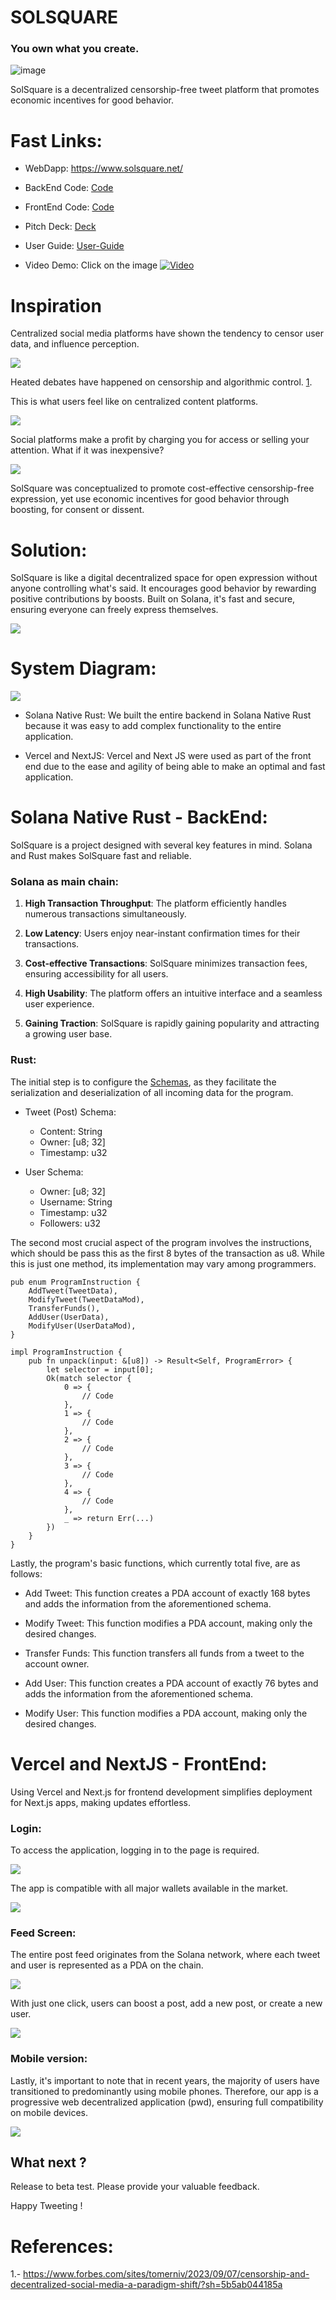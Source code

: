 # SOLSQUARE

### You own what you create.
![image](./Assets/logoB.png)

SolSquare is a decentralized censorship-free tweet platform that promotes economic incentives for good behavior.

# Fast Links:

- WebDapp: https://www.solsquare.net/
- BackEnd Code: [Code](./Backend/)
- FrontEnd Code: [Code](./Frontend%20-%20NextJS/)
- Pitch Deck: [Deck](./Presentation/)
- User Guide: [User-Guide](./User%20Guide/)

- Video Demo: Click on the image
[![Video](./Assets/logoB.png)](https://www.youtube.com/watch?v=ngT85GfFafg)

# Inspiration

Centralized social media platforms have shown the tendency to censor user data, and influence perception. 

<img src="./Assets/censor.png">

Heated debates have happened on censorship and algorithmic control. [1](#references).

This is what users feel like on centralized content platforms.

<img src="./Assets/cancelled-picture.png">

Social platforms make a profit by charging you for access or selling your attention. What if it was inexpensive? 

<img src="./Assets/block.png">

SolSquare was conceptualized to promote cost-effective censorship-free expression, yet use economic incentives for good behavior through boosting, for consent or dissent. 

# Solution:

SolSquare is like a digital decentralized space for open expression without anyone controlling what's said. It encourages good behavior by rewarding positive contributions by boosts. Built on Solana, it's fast and secure, ensuring everyone can freely express themselves.

<img src="./Assets/solanaIcon.jpg" >

# System Diagram:

<img src="./Assets/General Diagram.png">

- Solana Native Rust: We built the entire backend in Solana Native Rust because it was easy to add complex functionality to the entire application.

- Vercel and NextJS: Vercel and Next JS were used as part of the front end due to the ease and agility of being able to make an optimal and fast application. 

# Solana Native Rust - BackEnd:

SolSquare is a project designed with several key features in mind. Solana and Rust makes SolSquare fast and reliable.

### Solana as main chain:

1. **High Transaction Throughput**: The platform efficiently handles numerous transactions simultaneously.
   
2. **Low Latency**: Users enjoy near-instant confirmation times for their transactions.
   
3. **Cost-effective Transactions**: SolSquare minimizes transaction fees, ensuring accessibility for all users.
   
4. **High Usability**: The platform offers an intuitive interface and a seamless user experience.
   
5. **Gaining Traction**: SolSquare is rapidly gaining popularity and attracting a growing user base.

### Rust:

The initial step is to configure the [Schemas](./Backend/Backend%20Solsquare%20(Cargo%20Project)/src/state.rs), as they facilitate the serialization and deserialization of all incoming data for the program.

- Tweet (Post) Schema:
  - Content: String
  - Owner: [u8; 32]
  - Timestamp: u32

- User Schema:
  - Owner: [u8; 32]
  - Username: String
  - Timestamp: u32
  - Followers: u32

The second most crucial aspect of the program involves the instructions, which should be pass this as the first 8 bytes of the transaction as u8. While this is just one method, its implementation may vary among programmers.

    pub enum ProgramInstruction {
        AddTweet(TweetData),
        ModifyTweet(TweetDataMod),
        TransferFunds(),
        AddUser(UserData),
        ModifyUser(UserDataMod),
    }

    impl ProgramInstruction {
        pub fn unpack(input: &[u8]) -> Result<Self, ProgramError> {
            let selector = input[0];
            Ok(match selector {
                0 => {
                    // Code
                },
                1 => {
                    // Code
                },
                2 => {
                    // Code
                },
                3 => {
                    // Code
                },
                4 => {
                    // Code
                },
                _ => return Err(...)
            })
        }
    }

Lastly, the program's basic functions, which currently total five, are as follows:

- Add Tweet: This function creates a PDA account of exactly 168 bytes and adds the information from the aforementioned schema.

- Modify Tweet: This function modifies a PDA account, making only the desired changes.

- Transfer Funds: This function transfers all funds from a tweet to the account owner.

- Add User: This function creates a PDA account of exactly 76 bytes and adds the information from the aforementioned schema.

- Modify User: This function modifies a PDA account, making only the desired changes.

# Vercel and NextJS - FrontEnd:

Using Vercel and Next.js for frontend development simplifies deployment for Next.js apps, making updates effortless.

### Login:

To access the application, logging in to the page is required.

<img src="./Assets/1-login.png">

The app is compatible with all major wallets available in the market.

<img src="./Assets/2-wallets.png">

### Feed Screen:

The entire post feed originates from the Solana network, where each tweet and user is represented as a PDA on the chain.

<img src="./Assets/3-feed.png">

With just one click, users can boost a post, add a new post, or create a new user.

<img src="./Assets/4-post.png">

### Mobile version:

Lastly, it's important to note that in recent years, the majority of users have transitioned to predominantly using mobile phones. Therefore, our app is a progressive web decentralized application (pwd), ensuring full compatibility on mobile devices.

<img src="./Assets/5-screen.png" >

## What next ?

Release to beta test. Please provide your valuable feedback. 

Happy Tweeting !

# References:

1.- https://www.forbes.com/sites/tomerniv/2023/09/07/censorship-and-decentralized-social-media-a-paradigm-shift/?sh=5b5ab044185a
